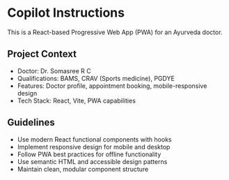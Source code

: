 # Copilot Instructions

<!-- Use this file to provide workspace-specific custom instructions to Copilot. For more details, visit https://code.visualstudio.com/docs/copilot/copilot-customization#_use-a-githubcopilotinstructionsmd-file -->

This is a React-based Progressive Web App (PWA) for an Ayurveda doctor.

## Project Context
- Doctor: Dr. Somasree R C
- Qualifications: BAMS, CRAV (Sports medicine), PGDYE
- Features: Doctor profile, appointment booking, mobile-responsive design
- Tech Stack: React, Vite, PWA capabilities

## Guidelines
- Use modern React functional components with hooks
- Implement responsive design for mobile and desktop
- Follow PWA best practices for offline functionality
- Use semantic HTML and accessible design patterns
- Maintain clean, modular component structure
